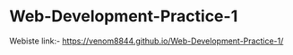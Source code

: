 # Web-Development-Practice-1


Webiste link:-  https://venom8844.github.io/Web-Development-Practice-1/

